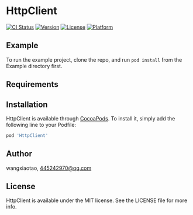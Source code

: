 # HttpClient

[![CI Status](http://img.shields.io/travis/wangxiaotao/HttpClient.svg?style=flat)](https://travis-ci.org/wangxiaotao/HttpClient)
[![Version](https://img.shields.io/cocoapods/v/HttpClient.svg?style=flat)](http://cocoapods.org/pods/HttpClient)
[![License](https://img.shields.io/cocoapods/l/HttpClient.svg?style=flat)](http://cocoapods.org/pods/HttpClient)
[![Platform](https://img.shields.io/cocoapods/p/HttpClient.svg?style=flat)](http://cocoapods.org/pods/HttpClient)

## Example

To run the example project, clone the repo, and run `pod install` from the Example directory first.

## Requirements

## Installation

HttpClient is available through [CocoaPods](http://cocoapods.org). To install
it, simply add the following line to your Podfile:

```ruby
pod 'HttpClient'
```

## Author

wangxiaotao, 445242970@qq.com

## License

HttpClient is available under the MIT license. See the LICENSE file for more info.
